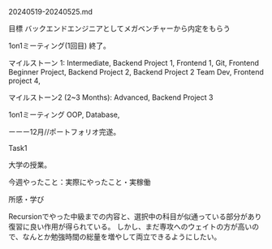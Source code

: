 20240519-20240525.md

目標 バックエンドエンジニアとしてメガベンチャーから内定をもらう

1on1ミーティング(1回目) 終了。

マイルストーン 1: Intermediate, Backend Project 1, Frontend 1, Git, Frontend Beginner Project, Backend Project 2, Backend Project 2 Team Dev, Frontend project 4,

マイルストーン2 (2~3 Months): Advanced, Backend Project 3

1on1ミーティング
OOP, Database,

ーーー12月//ポートフォリオ完遂。

Task1

大学の授業。

今週やったこと：実際にやったこと・実稼働

所感・学び

Recursionでやった中級までの内容と、選択中の科目が似通っている部分があり復習に良い作用が得られている。
しかし、まだ専攻へのウェイトの方が高いので、なんとか勉強時間の総量を増やして両立できるようにしたい。
